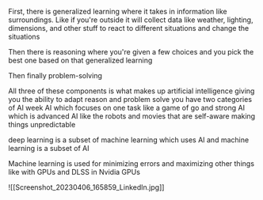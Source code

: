 First, there is generalized learning where it takes in information like surroundings. Like if you're outside it will collect data like weather, lighting, dimensions, and other stuff to react to different situations and change the situations  
  
Then there is reasoning where you're given a few choices and you pick the best one based on that generalized learning  
  
Then finally problem-solving  
  
All three of these components is what makes up artificial intelligence giving you the ability to adapt reason and problem solve you have two categories of AI week AI which focuses on one task like a game of go and strong AI which is advanced AI like the robots and movies that are self-aware making things unpredictable  
  
  
  
  
deep learning is a subset of machine learning which uses AI and machine learning is a subset of AI  
  
  
Machine learning is used for minimizing errors and maximizing other things like with GPUs and DLSS in Nvidia GPUs


![[Screenshot_20230406_165859_LinkedIn.jpg]]

